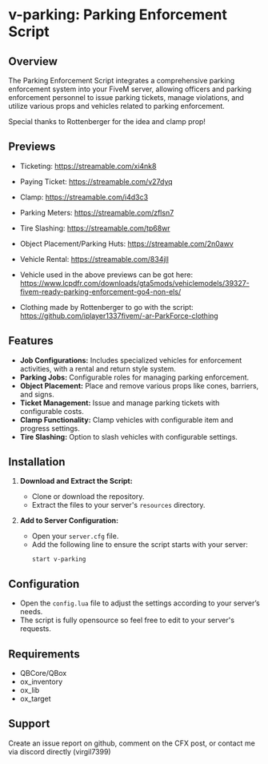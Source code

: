 # v-parking: Parking Enforcement Script

## Overview

The Parking Enforcement Script integrates a comprehensive parking enforcement system into your FiveM server, allowing officers and parking enforcement personnel to issue parking tickets, manage violations, and utilize various props and vehicles related to parking enforcement.

Special thanks to Rottenberger for the idea and clamp prop!

## Previews

- Ticketing: https://streamable.com/xi4nk8
- Paying Ticket: https://streamable.com/v27dyq
- Clamp: https://streamable.com/i4d3c3
- Parking Meters: https://streamable.com/zflsn7
- Tire Slashing: https://streamable.com/tp68wr
- Object Placement/Parking Huts: https://streamable.com/2n0awv
- Vehicle Rental: https://streamable.com/834jll


- Vehicle used in the above previews can be got here: https://www.lcpdfr.com/downloads/gta5mods/vehiclemodels/39327-fivem-ready-parking-enforcement-go4-non-els/
- Clothing made by Rottenberger to go with the script: https://github.com/iplayer1337fivem/-ar-ParkForce-clothing

## Features

- **Job Configurations:** Includes specialized vehicles for enforcement activities, with a rental and return style system.
- **Parking Jobs:** Configurable roles for managing parking enforcement.
- **Object Placement:** Place and remove various props like cones, barriers, and signs.
- **Ticket Management:** Issue and manage parking tickets with configurable costs.
- **Clamp Functionality:** Clamp vehicles with configurable item and progress settings.
- **Tire Slashing:** Option to slash vehicles with configurable settings.

## Installation

1. **Download and Extract the Script:**
   - Clone or download the repository.
   - Extract the files to your server's `resources` directory.

2. **Add to Server Configuration:**
   - Open your `server.cfg` file.
   - Add the following line to ensure the script starts with your server:
     ```plaintext
     start v-parking
     ```

## Configuration

- Open the `config.lua` file to adjust the settings according to your server’s needs.
- The script is fully opensource so feel free to edit to your server's requests.

## Requirements

- QBCore/QBox
- ox_inventory
- ox_lib
- ox_target
  

## Support

Create an issue report on github, comment on the CFX post, or contact me via discord directly (virgil7399)
